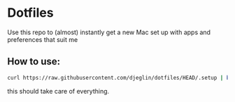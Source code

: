 # Dotfiles

Use this repo to (almost) instantly get a new Mac set up with apps and preferences that suit me

## How to use:

```bash
curl https://raw.githubusercontent.com/djeglin/dotfiles/HEAD/.setup | bash
```

this should take care of everything.
